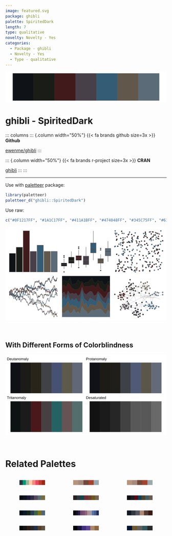 ```yaml
---
image: featured.svg
package: ghibli
palette: SpiritedDark
length: 7
type: qualitative
novelty: Novelty - Yes
categories:
  - Package - ghibli
  - Novelty - Yes
  - Type - qualitative
---
```


![](featured.svg)

# ghibli - SpiritedDark 

::: columns
::: {.column width="50%"}
{{< fa brands github size=3x >}}
**Github**

[ewenme/ghibli](https://github.com/ewenme/ghibli)
:::

::: {.column width="50%"}
{{< fa brands r-project size=3x >}}
**CRAN**

[ghibli](https://CRAN.R-project.org/package=ghibli)
:::
:::

<hr> 

Use with [paletteer](https://emilhvitfeldt.github.io/paletteer/) package:

```r
library(paletteer)
paletteer_d("ghibli::SpiritedDark")
```

Use raw:

```r
c("#0F1217FF", "#1A1C17FF", "#411A1BFF", "#474048FF", "#345C75FF", "#61574BFF", "#5B6B78FF")
``` 

![](examples.png) 

  <br>
  
  ## With Different Forms of Colorblindness
  
  ![](colorblind.svg) 

<br>

# Related Palettes

<div class="list" style="display: grid; grid-template-columns: auto auto auto;"> <figure class="figure">
<a href="../../awtools/a_palette/"> <img src="../../awtools/a_palette/featured.svg" style="width: 100%;" class="figure-img"></a>
</figure> <figure class="figure">
<a href="../../ButterflyColors/hamadryas_feronia/"> <img src="../../ButterflyColors/hamadryas_feronia/featured.svg" style="width: 100%;" class="figure-img"></a>
</figure> <figure class="figure">
<a href="../../ButterflyColors/hamadryas_feronia/"> <img src="../../ButterflyColors/hamadryas_feronia/featured.svg" style="width: 100%;" class="figure-img"></a>
</figure> <figure class="figure">
<a href="../../ghibli/LaputaDark/"> <img src="../../ghibli/LaputaDark/featured.svg" style="width: 100%;" class="figure-img"></a>
</figure> <figure class="figure">
<a href="../../ghibli/PonyoDark/"> <img src="../../ghibli/PonyoDark/featured.svg" style="width: 100%;" class="figure-img"></a>
</figure> <figure class="figure">
<a href="../../ghibli/KikiDark/"> <img src="../../ghibli/KikiDark/featured.svg" style="width: 100%;" class="figure-img"></a>
</figure> <figure class="figure">
<a href="../../ghibli/YesterdayDark/"> <img src="../../ghibli/YesterdayDark/featured.svg" style="width: 100%;" class="figure-img"></a>
</figure> <figure class="figure">
<a href="../../beyonce/X84/"> <img src="../../beyonce/X84/featured.svg" style="width: 100%;" class="figure-img"></a>
</figure> <figure class="figure">
<a href="../../beyonce/X124/"> <img src="../../beyonce/X124/featured.svg" style="width: 100%;" class="figure-img"></a>
</figure> <figure class="figure">
<a href="../../ghibli/TotoroDark/"> <img src="../../ghibli/TotoroDark/featured.svg" style="width: 100%;" class="figure-img"></a>
</figure> <figure class="figure">
<a href="../../beyonce/X53/"> <img src="../../beyonce/X53/featured.svg" style="width: 100%;" class="figure-img"></a>
</figure> <figure class="figure">
<a href="../../ggprism/waves/"> <img src="../../ggprism/waves/featured.svg" style="width: 100%;" class="figure-img"></a>
</figure> 
</div>
